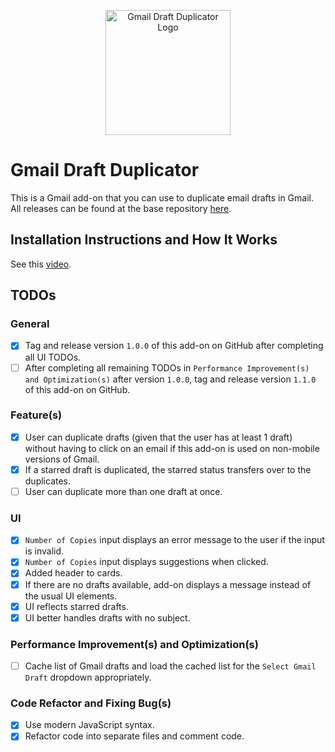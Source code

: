 <p align="center">
  <img src="https://raw.githubusercontent.com/jnbli/Gmail-Draft-Duplicator/master/Logo.png" alt="Gmail Draft Duplicator Logo" width="200" height="200">
</p>

# Gmail Draft Duplicator
This is a Gmail add-on that you can use to duplicate email drafts in Gmail. All releases can be found at the base repository [here](https://github.com/jnbli/Gmail-Draft-Duplicator/releases).

## Installation Instructions and How It Works
See this [video](https://www.youtube.com/watch?v=o3JVWLKUrYs).

## TODOs
### General
- [X] Tag and release version `1.0.0` of this add-on on GitHub after completing all UI TODOs. 
- [ ] After completing all remaining TODOs in `Performance Improvement(s) and Optimization(s)` after version `1.0.0`, tag and release version `1.1.0` of this add-on on GitHub.

### Feature(s)
- [X] User can duplicate drafts (given that the user has at least 1 draft) without having to click on an email if this add-on is used on non-mobile versions of Gmail.
- [X] If a starred draft is duplicated, the starred status transfers over to the duplicates.
- [ ] User can duplicate more than one draft at once.

### UI
- [X] `Number of Copies` input displays an error message to the user if the input is invalid.
- [X] `Number of Copies` input displays suggestions when clicked.
- [X] Added header to cards.
- [X] If there are no drafts available, add-on displays a message instead of the usual UI elements.
- [X] UI reflects starred drafts.
- [X] UI better handles drafts with no subject.

### Performance Improvement(s) and Optimization(s)
- [ ] Cache list of Gmail drafts and load the cached list for the `Select Gmail Draft` dropdown appropriately.

### Code Refactor and Fixing Bug(s)
- [X] Use modern JavaScript syntax.
- [X] Refactor code into separate files and comment code.
